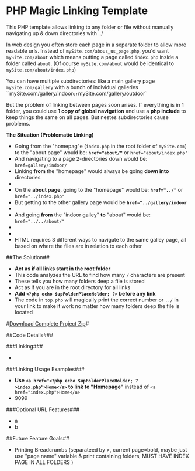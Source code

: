 # PHP Magic Linking Template

This PHP template allows linking to any folder or file without manually navigating up &amp; down directories with   ../

In web design you often  store each page in a separate folder to allow more readable urls. Instead of `mySite.com/abous_us_page.php`, you'd want `mySite.com/about` which means putting a page called `index.php` inside a folder called `about`. (Of course `mySite.com/about` would be identical to `mySite.com/about/index.php`)

You can have multiple subdirectories: like a main gallery page `mySite.com/gallery` with a bunch of individual galleries ``mySite.com/gallery/indoor` or `mySite.com/gallery/outdoor`

But the problem of linking between pages soon arises. If everything is in 1 folder, you could use **1 copy of global navigation** and use a **php include** to keep things the same on all pages. But nestes subdirectories cause problems.

**The Situation (Problematic Linking)**
 - Going from the "homepag"e (`index.php` in the root folder of `mySite.com`) to the "about page" would be: **`href="about/"`** or `href="about/index.php"`
 - And navigating to a page 2-directories down would be: `href=gallery/indoor/`
 - Linking **from** the "homepage" would always be going **down into** directories
 - &nbsp;
 - On the **about page**, going to the "homepage" would be: **`href="../"`** or `href="../index.php"`
 - But getting to the other gallery page would be **`href="../gallery/indoor`**
 - &nbsp;
 - And going **from** the "indoor galley" **to** "about" would be: `href="../../about/"`
 - &nbsp;
 - &nbsp;
 - HTML requires 3 different ways to navigate to the same galley page, all based on where the files are in relation to each other

##The Solution##
- **Act as if all links start in the root folder**
- This code analyzes the URL to find how many `/` characters are present
- These tells you how many folders deep a file is stored
- Act as if you are in the root directory for all links
- **Add `<?php echo $upFolderPlaceHolder; ?>` before any link**
- The code in `top.php` will magically print the correct number or `../` in your link to make it work no matter how many folders deep the file is located

#[Download Complete Project Zip](https://github.com/SleekPanther/php-magic-linking/archive/master.zip)#

##Code Details###

###Linking###

-

###Linking Usage Examples###

- **Use `<a href="<?php echo $upFolderPlaceHolder; ?>index.php">Home</a>` to link to "Homepage"** instead of `<a href="index.php">Home</a>`
- 9099

###Optional URL Features###

- a
- b


##Future Feature Goals##

- Printing Breadcrumbs (separateed by >, current page=bold, maybe just use "page name" variable & print containing folders, MUST HAVE INDEX PAGE IN ALL FOLDERS )
